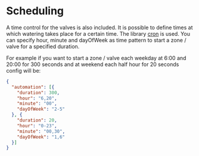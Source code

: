 # Scheduling

A time control for the valves is also included. It is possible to define times at which watering takes place for a
certain time. The library [cron](https://www.npmjs.com/package/cron) is used. You can specify hour, minute and dayOfWeek
as time pattern to start a zone / valve for a specified duration.

For example if you want to start a zone / valve each weekday at 6:00 and 20:00 for 300 seconds and at weekend each half hour for 20 seconds config will be:

```json
{
  "automation": [{
    "duration": 300,
    "hour": "6,20",
    "minute": "00",
    "dayOfWeek": "2-5"
  }, {
    "duration": 20,
    "hour": "0-23",
    "minute": "00,30",
    "dayOfWeek": "1,6"
  }]
}
```
